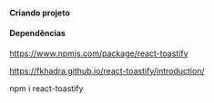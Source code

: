 #### Criando projeto


#### Dependências
https://www.npmjs.com/package/react-toastify

https://fkhadra.github.io/react-toastify/introduction/

npm i react-toastify